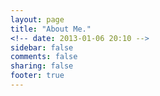 ```yaml
---
layout: page
title: "About Me."
<!-- date: 2013-01-06 20:10 -->
sidebar: false
comments: false
sharing: false
footer: true
---
```

